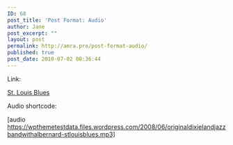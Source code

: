 ```yaml
---
ID: 68
post_title: 'Post Format: Audio'
author: Jane
post_excerpt: ""
layout: post
permalink: http://amra.pro/post-format-audio/
published: true
post_date: 2010-07-02 08:36:44
---
```

Link:

<a href="https://wpthemetestdata.files.wordpress.com/2008/06/originaldixielandjazzbandwithalbernard-stlouisblues.mp3">St. Louis Blues</a>

Audio shortcode:

[audio https://wpthemetestdata.files.wordpress.com/2008/06/originaldixielandjazzbandwithalbernard-stlouisblues.mp3]